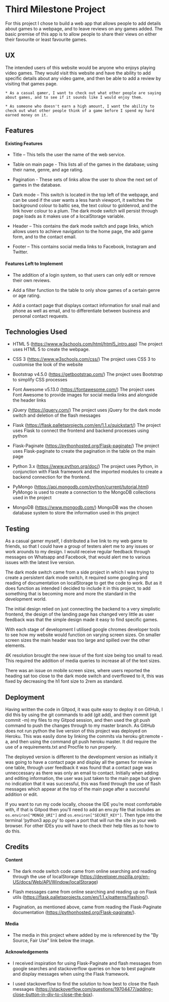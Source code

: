 # Third Milestone Project

For this project I chose to build a web app that allows people to add details about games to a webpage, and to leave reviews on any games added.
The basic premise of this app is to allow people to share their views on either their favourite or least favourite games.

## UX

The intended users of this website would be anyone who enjoys playing video games.
They would visit this website and have the ability to add specific details about any video game, and then be able to add a review by visiting that games page.

    * As a casual gamer, I want to check out what other people are saying about games, and to see if it sounds like I would enjoy them.
    
    * As someone who doesn't earn a high amount, I want the ability to check out what other people think of a game before I spend my hard earned money on it.

## Features

#### Existing Features
    
* Title – This tells the user the name of the web service.

* Table on main page - This lists all of the games in the database; using their name, genre, and age rating.

* Pagination - These sets of links allow the user to show the next set of games in the database.

* Dark mode – This switch is located in the top left of the webpage, and can be used if the user wants a less harsh viewport, it switches the background colour to baltic sea, the text colour to goldenrod, and the link hover colour to a plum.
  The dark mode switch will persist through page loads as it makes use of a localStorage variable.

* Header – This contains the dark mode switch and page links, which allows users to achieve navigation to the home page, the add game form, and to the contact email.

* Footer – This contains social media links to Facebook, Instagram and Twitter.

#### Features Left to Implement

* The addition of a login system, so that users can only edit or remove their own reviews.

* Add a filter function to the table to only show games of a certain genre or age rating.

* Add a contact page that displays contact information for snail mail and phone as well as email, and to differentiate between business and personal contact requests.

## Technologies Used

* HTML 5 (https://www.w3schools.com/html/html5_intro.asp)
The project uses HTML 5 to create the webpage.

* CSS 3 (https://www.w3schools.com/css/)
The project uses CSS 3 to customise the look of the website

* Bootstrap v4.5.0 (https://getbootstrap.com/)
The project uses Bootstrap to simplify CSS processes

* Font Awesome v5.13.0 (https://fontawesome.com/)
The project uses Font Awesome to provide images for social media links and alongside the header links

* jQuery (https://jquery.com/)
The project uses jQuery for the dark mode switch and deletion of the flash messages

* Flask (https://flask.palletsprojects.com/en/1.1.x/quickstart/)
The project uses Flask to connect the frontend and backend processes using python

* Flask-Paginate (https://pythonhosted.org/Flask-paginate/)
The project uses Flask-paginate to create the pagination in the table on the main page

* Python 3.x (https://www.python.org/doc/)
The project uses Python, in conjunction with Flask framework and the imported modules to create a backend connection for the frontend.

* PyMongo (https://api.mongodb.com/python/current/tutorial.html)
PyMongo is used to create a connection to the MongoDB collections used in the project

* MongoDB (https://www.mongodb.com/)
MongoDB was the chosen database system to store the information used in this project

## Testing

As a casual gamer myself, I distributed a live link to my web game to friends, so that I could have a group of testers alert me to any issues or work arounds to my design. I would receive regular feedback through messages on Whatsapp and Facebook, that would alert me to various issues with the latest live version.

The dark mode switch came from a side project in which I was trying to create a persistent dark mode switch, it required some googling and reading of documentation on localStorage to get the code to work. But as it does function as intended I decided to include it in this project, to add something that is becoming more and more the standard in the development world.

The initial design relied on just connecting the backend to a very simplistic frontend, the design of the landing page has changed very little as user feedback was that the simple design made it easy to find specific games.

With each stage of development I utilised google chromes developer tools to see how my website would function on varying screen sizes. On smaller screen sizes the main header was too large and spilled over the other elements.

4K resolution brought the new issue of the font size being too small to read. This required the addition of media queries to increase all of the text sizes.

There was an issue on mobile screen sizes, where users reported the heading sat too close to the dark mode switch and overflowed to it, this was fixed by decreasing the h1 font size to 2rem as standard.

## Deployment

Having written the code in Gitpod, it was quite easy to deploy it on GitHub, I did this by using the git commands to add (git add), and then commit (git commit -m) my files to my Gitpod session, and then used the git push command to push the changes through to my master branch.
As GitHub does not run python the live version of this project was deployed on Heroku. This was easily done by linking the commits via heroku git:remote -a, and then using the command git push heroku master. It did require the use of a requirements.txt and Procfile to run properly.

The deployed version is different to the development version as initially it was going to have a contact page and display all the games for review in one table, through user feedback it was found that a contact page was unneccessary as there was only an email to contact. Initially when adding and editing information, the user was just taken to the main page but given no indication that it was successful, this was fixed through the use of flash messages which appear at the top of the main page after a succesful addition or edit.

If you want to run my code locally, choose the IDE you’re most comfortable with, if that is Gitpod then you'll need to add an env.py file that includes an `os.environ["MONGO_URI"]` and `os.environ["SECRET_KEY"]`. Then type into the terminal ‘python3 app.py’ to open a port that will run the site in your web browser. For other IDEs you will have to check their help files as to how to do this.

## Credits

#### Content

* The dark mode switch code came from online searching and reading through the use of localStorage (https://developer.mozilla.org/en-US/docs/Web/API/Window/localStorage)

* Flash messages came from online searching and reading up on Flask utils (https://flask.palletsprojects.com/en/1.1.x/patterns/flashing/).

* Pagination, as mentioned above, came from reading the Flask-Paginate documentation (https://pythonhosted.org/Flask-paginate/).

#### Media

* The media in this project where added by me is referenced by the "By Source, Fair Use" link below the image.

#### Acknowledgements

* I received inspiration for using Flask-Paginate and flash messages from google searches and stackoverflow queries on how to best paginate and display messages when using the Flask framework.

* I used stackoverflow to find the solution to how best to close the flash messages (https://stackoverflow.com/questions/19704477/adding-close-button-in-div-to-close-the-box).